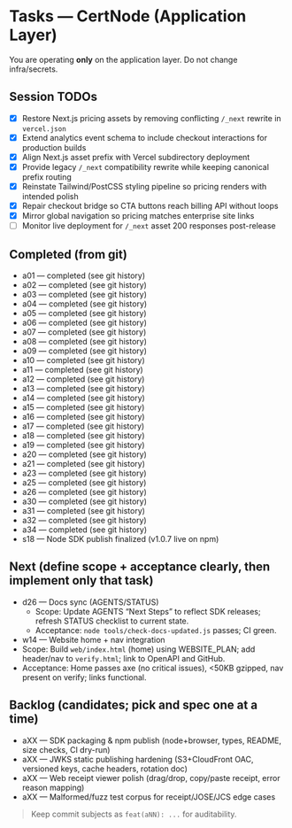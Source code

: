 # Tasks — CertNode (Application Layer)

You are operating **only** on the application layer. Do not change infra/secrets.

## Session TODOs
- [x] Restore Next.js pricing assets by removing conflicting `/_next` rewrite in `vercel.json`
- [x] Extend analytics event schema to include checkout interactions for production builds
- [x] Align Next.js asset prefix with Vercel subdirectory deployment
- [x] Provide legacy `/_next` compatibility rewrite while keeping canonical prefix routing
- [x] Reinstate Tailwind/PostCSS styling pipeline so pricing renders with intended polish
- [x] Repair checkout bridge so CTA buttons reach billing API without loops
- [x] Mirror global navigation so pricing matches enterprise site links
- [ ] Monitor live deployment for `/_next` asset 200 responses post-release

## Completed (from git)
- a01 — completed (see git history)
- a02 — completed (see git history)
- a03 — completed (see git history)
- a04 — completed (see git history)
- a05 — completed (see git history)
- a06 — completed (see git history)
- a07 — completed (see git history)
- a08 — completed (see git history)
- a09 — completed (see git history)
- a10 — completed (see git history)
- a11 — completed (see git history)
- a12 — completed (see git history)
- a13 — completed (see git history)
- a14 — completed (see git history)
- a15 — completed (see git history)
- a16 — completed (see git history)
- a17 — completed (see git history)
- a18 — completed (see git history)
- a19 — completed (see git history)
- a20 — completed (see git history)
- a21 — completed (see git history)
- a23 — completed (see git history)
- a25 — completed (see git history)
- a26 — completed (see git history)
- a30 — completed (see git history)
- a31 — completed (see git history)
- a32 — completed (see git history)
- a34 — completed (see git history)
 - s18 — Node SDK publish finalized (v1.0.7 live on npm)

## Next (define scope + acceptance clearly, then implement only that task)
- d26 — Docs sync (AGENTS/STATUS)
  - Scope: Update AGENTS “Next Steps” to reflect SDK releases; refresh STATUS checklist to current state.
  - Acceptance: `node tools/check-docs-updated.js` passes; CI green.
 - w14 — Website home + nav integration
  - Scope: Build `web/index.html` (home) using WEBSITE_PLAN; add header/nav to `verify.html`; link to OpenAPI and GitHub.
  - Acceptance: Home passes axe (no critical issues), <50KB gzipped, nav present on verify; links functional.

## Backlog (candidates; pick and spec one at a time)
- aXX — SDK packaging & npm publish (node+browser, types, README, size checks, CI dry-run)
- aXX — JWKS static publishing hardening (S3+CloudFront OAC, versioned keys, cache headers, rotation doc)
- aXX — Web receipt viewer polish (drag/drop, copy/paste receipt, error reason mapping)
- aXX — Malformed/fuzz test corpus for receipt/JOSE/JCS edge cases

> Keep commit subjects as `feat(aNN): ...` for auditability.
